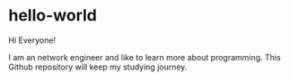 # hello-world

Hi Everyone!

I am an network engineer and like to learn more about programming.
This Github repository will keep my studying journey.

